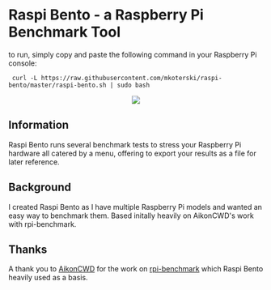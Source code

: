 # Raspi Bento - a Raspberry Pi Benchmark Tool

to run, simply copy and paste the following command in your Raspberry Pi console:

     curl -L https://raw.githubusercontent.com/mkoterski/raspi-bento/master/raspi-bento.sh | sudo bash

<p align="center"><img src="https://i.imgur.com/HeT07aI.jpeg"></p>

## Information
Raspi Bento runs several benchmark tests to stress your Raspberry Pi hardware all catered by a menu, offering to export your results as a file for later reference.

## Background
I created Raspi Bento as I have multiple Raspberry Pi models and wanted an easy way to benchmark them. Based initally heavily on AikonCWD's work with rpi-benchmark.

## Thanks
A thank you to [AikonCWD](https://github.com/aikoncwd) for the work on [rpi-benchmark](https://github.com/aikoncwd/rpi-benchmark) which Raspi Bento heavily used as a basis.